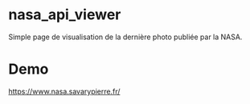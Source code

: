 # nasa_api_viewer
Simple page de visualisation de la dernière photo publiée par la NASA.

# Demo 
https://www.nasa.savarypierre.fr/
